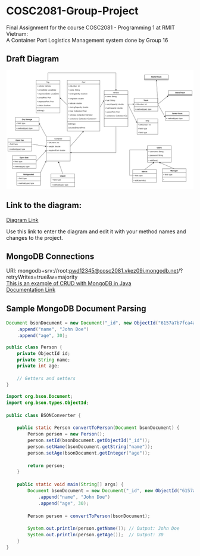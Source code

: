 # COSC2081-Group-Project
Final Assignment for the course COSC2081 - Programming 1 at RMIT Vietnam:  
A Container Port Logistics Management system done by Group 16 

## Draft Diagram</h1>
![Draft Diagram](logistics.png)

## Link to the diagram:
[Diagram Link](https://drive.google.com/file/d/1FASyFOazKLUvPloxsHQ4VSH5cfhjaLrI/view?usp=sharing)

Use this link to enter the diagram and edit it with your method names and changes to the project.
## MongoDB Connections
URI: mongodb+srv://root:pwd12345@cosc2081.vkez09i.mongodb.net/?retryWrites=true&w=majority  
[This is an example of CRUD with MongoDB in Java](https://www.mongodb.com/developer/languages/java/java-setup-crud-operations/)  
[Documentation Link](https://www.mongodb.com/docs/drivers/java/sync/current/quick-start/)  

## Sample MongoDB Document Parsing
```java
Document bsonDocument = new Document("_id", new ObjectId("6157a7b7fca4af7d822a667b"))
    .append("name", "John Doe")
    .append("age", 30);
```  

```java
public class Person {
    private ObjectId id;
    private String name;
    private int age;

    // Getters and setters
}
```  

```java
import org.bson.Document;
import org.bson.types.ObjectId;

public class BSONConverter {

    public static Person convertToPerson(Document bsonDocument) {
        Person person = new Person();
        person.setId(bsonDocument.getObjectId("_id"));
        person.setName(bsonDocument.getString("name"));
        person.setAge(bsonDocument.getInteger("age"));

        return person;
    }

    public static void main(String[] args) {
        Document bsonDocument = new Document("_id", new ObjectId("6157a7b7fca4af7d822a667b"))
            .append("name", "John Doe")
            .append("age", 30);

        Person person = convertToPerson(bsonDocument);

        System.out.println(person.getName()); // Output: John Doe
        System.out.println(person.getAge());  // Output: 30
    }
}
```  


